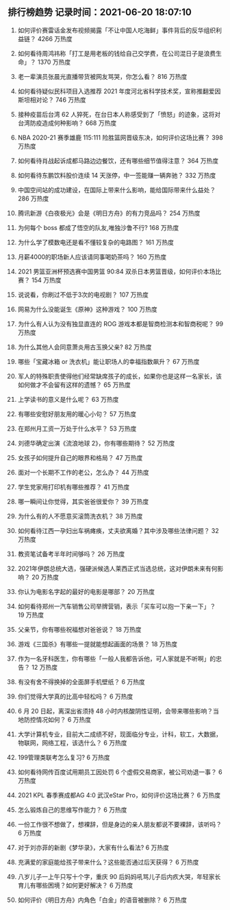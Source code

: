 
## 排行榜趋势 记录时间：2021-06-20 18:07:10
  
  1. 如何评价赛雷话金发布视频揭露「不让中国人吃海鲜」事件背后的反华组织利益链？ 4266 万热度
    
  2. 如何看待周鸿祎称「打工是用老板的钱给自己交学费，在公司混日子是浪费生命」？ 1370 万热度
    
  3. 老一辈演员张晨光直播带货被网友骂哭，你怎么看？ 816 万热度
    
  4. 如何看待疑似民科项目入选推荐 2021 年度河北省科学技术奖，宣称推翻爱因斯坦相对论？ 746 万热度
    
  5. 接种疫苗后台湾 62 人猝死，在台日本人称感受到了「愤怒」的迹象，这将对台湾防疫造成何种影响？ 668 万热度
    
  6. NBA 2020-21 赛季雄鹿 115:111 险胜篮网晋级东决，如何评价这场比赛？ 398 万热度
    
  7. 如何看待肖战起诉成都马路边边餐饮，还有哪些细节值得注意？ 364 万热度
    
  8. 如何看待东鹏饮料股价连续 14 天涨停，中一签能赚一辆奔驰？ 332 万热度
    
  9. 中国空间站的成功建设，在国际上带来什么影响，能给国际带来什么益处？ 286 万热度
    
  10. 腾讯新游《白夜极光》会是《明日方舟》的有力竞品吗？ 254 万热度
    
  11. 为何每个 boss 都成了悟空的队友,唯独沙鲁不行? 168 万热度
    
  12. 为什么学了模数电还是看不懂较复杂的电路图？ 161 万热度
    
  13. 月薪4000的职场新人应该请同事喝奶茶吗？ 160 万热度
    
  14. 2021 男篮亚洲杯预选赛中国男篮 90:84 双杀日本男篮晋级，如何评价本场比赛？ 154 万热度
    
  15. 说说看，你刷过不低于3次的电视剧？ 107 万热度
    
  16. 网易为什么没能诞生《原神》这种游戏？ 100 万热度
    
  17. 为什么有人认为没有独显直连的 ROG 游戏本都是智商检测本和智商税呢？ 99 万热度
    
  18. 为什么其他人会同意萧炎用古玉换父亲? 82 万热度
    
  19. 哪些「宝藏冰箱 or 洗衣机」能让职场人的幸福指数飙升？ 67 万热度
    
  20. 军人的特殊职责使得他们经常缺席孩子的成长，如果你也是这样一名家长，该如何做才不会留有这样的遗憾？ 65 万热度
    
  21. 上学读书的意义是什么呢？ 63 万热度
    
  22. 有哪些安慰好朋友用的暖心小句？ 57 万热度
    
  23. 在郑州月工资一万处于什么水平？ 53 万热度
    
  24. 刘德华确定出演《流浪地球 2》，你有哪些期待？ 52 万热度
    
  25. 女孩子如何提升自己的眼界和格局？ 47 万热度
    
  26. 面对一个长期不工作的老公，怎么办？ 44 万热度
    
  27. 学生党家用打印机有哪些推荐？ 41 万热度
    
  28. 哪一瞬间让你觉得，其实爸爸很爱你？ 39 万热度
    
  29. 为什么有的人不愿意买滚筒洗衣机？ 38 万热度
    
  30. 如何看待江西一孕妇出车祸瘫痪，丈夫欲离婚？其中涉及哪些法律问题？ 32 万热度
    
  31. 教资笔试备考半年时间够吗？ 26 万热度
    
  32. 2021年伊朗总统大选，强硬派候选人莱西正式当选总统，这对伊朗未来有何影响？ 20 万热度
    
  33. 你认为电影名字起的最好的电影是哪部？ 20 万热度
    
  34. 如何看待郑州一汽车销售公司举牌营销，表示「买车可以抱一下亲一下」？ 19 万热度
    
  35. 父亲节，你有哪些祝福想对爸爸说？ 18 万热度
    
  36. 游戏《三国杀》有哪些一提就能想起画面的场景？ 18 万热度
    
  37. 作为一名牙科医生，你有哪些「一般人我都告诉他，可人家就是不听啊」的忠告？ 12 万热度
    
  38. 有没有舍不得换掉的全面屏手机壁纸？ 6 万热度
    
  39. 你们觉得大学真的比高中轻松吗？ 6 万热度
    
  40. 6 月 20 日起，离深出省须持 48 小时内核酸阴性证明，会带来哪些影响？当地防控情况如何？ 6 万热度
    
  41. 大学计算机专业，目前大二成绩不好，现面临分专业，计科，软工，大数据，物联网，网络工程，该选什么？ 6 万热度
    
  42. 199管理类联考怎么复习? 6 万热度
    
  43. 如何看待网传百度试用期员工因处罚 6 个虚假交易商家，被公司劝退一事？ 6 万热度
    
  44. 2021 KPL 春季赛成都AG 4:0 武汉eStar Pro，如何评价这场比赛？ 6 万热度
    
  45. 怎么锻炼自己的思维写作能力？ 6 万热度
    
  46. 一份工作很不想做了，想裸辞，但是身边的亲人朋友都说不要裸辞，该听吗？ 6 万热度
    
  47. 对于刘亦菲的新剧《梦华录》，大家有什么看法? 6 万热度
    
  48. 充满爱的家庭能给孩子带来什么？这些能否通过后天获得？ 6 万热度
    
  49. 八岁儿子一上午只写十个字，重庆 90 后妈妈吼骂儿子后内疚大哭，年轻家长育儿有哪些困境？如何更好解决？ 6 万热度
    
  50. 如何评价《明日方舟》内角色「白金」的语音被删除？ 6 万热度
    